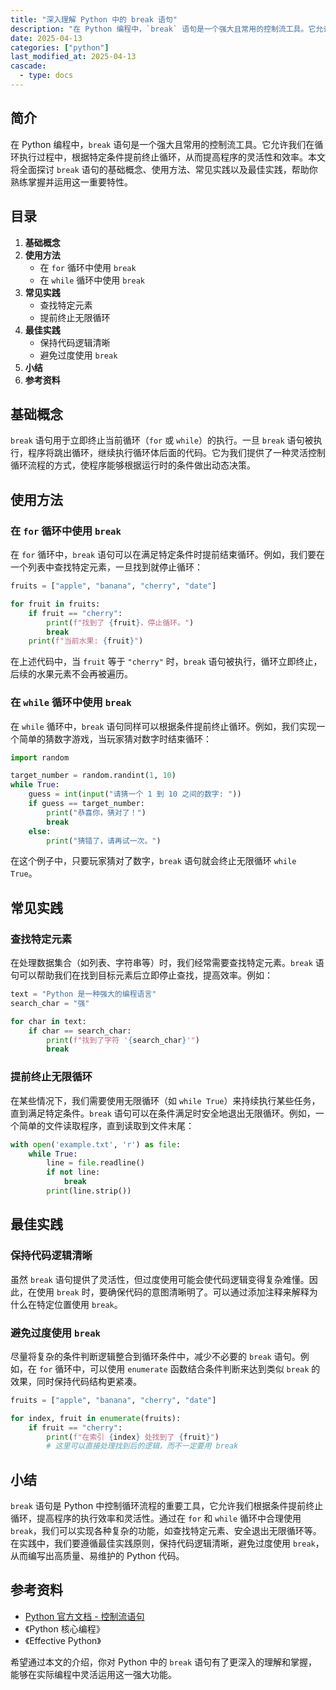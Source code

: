 ```yaml
---
title: "深入理解 Python 中的 break 语句"
description: "在 Python 编程中，`break` 语句是一个强大且常用的控制流工具。它允许我们在循环执行过程中，根据特定条件提前终止循环，从而提高程序的灵活性和效率。本文将全面探讨 `break` 语句的基础概念、使用方法、常见实践以及最佳实践，帮助你熟练掌握并运用这一重要特性。"
date: 2025-04-13
categories: ["python"]
last_modified_at: 2025-04-13
cascade:
  - type: docs
---
```



## 简介
在 Python 编程中，`break` 语句是一个强大且常用的控制流工具。它允许我们在循环执行过程中，根据特定条件提前终止循环，从而提高程序的灵活性和效率。本文将全面探讨 `break` 语句的基础概念、使用方法、常见实践以及最佳实践，帮助你熟练掌握并运用这一重要特性。

<!-- more -->
## 目录
1. **基础概念**
2. **使用方法**
    - 在 `for` 循环中使用 `break`
    - 在 `while` 循环中使用 `break`
3. **常见实践**
    - 查找特定元素
    - 提前终止无限循环
4. **最佳实践**
    - 保持代码逻辑清晰
    - 避免过度使用 `break`
5. **小结**
6. **参考资料**

## 基础概念
`break` 语句用于立即终止当前循环（`for` 或 `while`）的执行。一旦 `break` 语句被执行，程序将跳出循环，继续执行循环体后面的代码。它为我们提供了一种灵活控制循环流程的方式，使程序能够根据运行时的条件做出动态决策。

## 使用方法

### 在 `for` 循环中使用 `break`
在 `for` 循环中，`break` 语句可以在满足特定条件时提前结束循环。例如，我们要在一个列表中查找特定元素，一旦找到就停止循环：

```python
fruits = ["apple", "banana", "cherry", "date"]

for fruit in fruits:
    if fruit == "cherry":
        print(f"找到了 {fruit}，停止循环。")
        break
    print(f"当前水果: {fruit}")
```

在上述代码中，当 `fruit` 等于 `"cherry"` 时，`break` 语句被执行，循环立即终止，后续的水果元素不会再被遍历。

### 在 `while` 循环中使用 `break`
在 `while` 循环中，`break` 语句同样可以根据条件提前终止循环。例如，我们实现一个简单的猜数字游戏，当玩家猜对数字时结束循环：

```python
import random

target_number = random.randint(1, 10)
while True:
    guess = int(input("请猜一个 1 到 10 之间的数字: "))
    if guess == target_number:
        print("恭喜你，猜对了！")
        break
    else:
        print("猜错了，请再试一次。")
```

在这个例子中，只要玩家猜对了数字，`break` 语句就会终止无限循环 `while True`。

## 常见实践

### 查找特定元素
在处理数据集合（如列表、字符串等）时，我们经常需要查找特定元素。`break` 语句可以帮助我们在找到目标元素后立即停止查找，提高效率。例如：

```python
text = "Python 是一种强大的编程语言"
search_char = "强"

for char in text:
    if char == search_char:
        print(f"找到了字符 '{search_char}'")
        break
```

### 提前终止无限循环
在某些情况下，我们需要使用无限循环（如 `while True`）来持续执行某些任务，直到满足特定条件。`break` 语句可以在条件满足时安全地退出无限循环。例如，一个简单的文件读取程序，直到读取到文件末尾：

```python
with open('example.txt', 'r') as file:
    while True:
        line = file.readline()
        if not line:
            break
        print(line.strip())
```

## 最佳实践

### 保持代码逻辑清晰
虽然 `break` 语句提供了灵活性，但过度使用可能会使代码逻辑变得复杂难懂。因此，在使用 `break` 时，要确保代码的意图清晰明了。可以通过添加注释来解释为什么在特定位置使用 `break`。

### 避免过度使用 `break`
尽量将复杂的条件判断逻辑整合到循环条件中，减少不必要的 `break` 语句。例如，在 `for` 循环中，可以使用 `enumerate` 函数结合条件判断来达到类似 `break` 的效果，同时保持代码结构更紧凑。

```python
fruits = ["apple", "banana", "cherry", "date"]

for index, fruit in enumerate(fruits):
    if fruit == "cherry":
        print(f"在索引 {index} 处找到了 {fruit}")
        # 这里可以直接处理找到后的逻辑，而不一定要用 break
```

## 小结
`break` 语句是 Python 中控制循环流程的重要工具，它允许我们根据条件提前终止循环，提高程序的执行效率和灵活性。通过在 `for` 和 `while` 循环中合理使用 `break`，我们可以实现各种复杂的功能，如查找特定元素、安全退出无限循环等。在实践中，我们要遵循最佳实践原则，保持代码逻辑清晰，避免过度使用 `break`，从而编写出高质量、易维护的 Python 代码。

## 参考资料
- [Python 官方文档 - 控制流语句](https://docs.python.org/3/reference/compound_stmts.html#break)
- 《Python 核心编程》
- 《Effective Python》

希望通过本文的介绍，你对 Python 中的 `break` 语句有了更深入的理解和掌握，能够在实际编程中灵活运用这一强大功能。